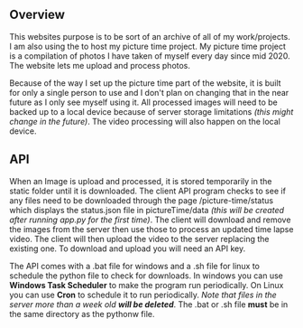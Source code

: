## Overview
This websites purpose is to be sort of an archive of all of my work/projects. I am also using the to host my picture time project. My picture time project is a compilation of photos I have taken of myself every day since mid 2020. The website lets me upload and process photos.

Because of the way I set up the picture time part of the website, it is built for only a single person to use and I don't plan on changing that in the near future as I only see myself using it. All processed images will need to be backed up to a local device because of server storage limitations *(this might change in the future)*. The video processing will also happen on the local device.

## API
When an Image is upload and processed, it is stored temporarily in the static folder until it is downloaded. The client API program checks to see if any files need to be downloaded through the page /picture-time/status which displays the status.json file in pictureTime/data *(this will be created after running app.py for the first time)*. The client will download and remove the images from the server then use those to process an updated time lapse video. The client will then upload the video to the server replacing the existing one. To download and upload you will need an API key.

The API comes with a .bat file for windows and a .sh file for linux to schedule the python file to check for downloads. In windows you can use **Windows Task Scheduler** to make the program run periodically. On Linux you can use **Cron** to schedule it to run periodically. *Note that files in the server more than a week old **will be deleted***. The .bat or .sh file **must** be in the same directory as the pythonw file.